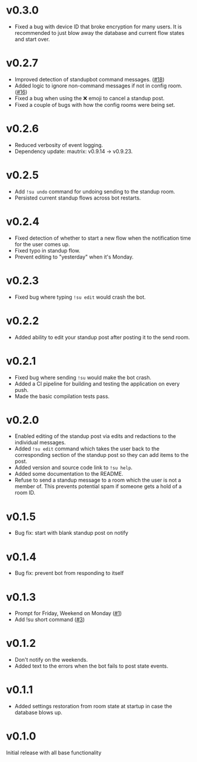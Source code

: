 # v0.3.0

* Fixed a bug with device ID that broke encryption for many users. It is
  recommended to just blow away the database and current flow states and start
  over.

# v0.2.7

* Improved detection of standupbot command messages.
  ([#18](https://todo.sr.ht/~sumner/standupbot/18))
* Added logic to ignore non-command messages if not in config room.
  ([#16](4https://todo.sr.ht/~sumner/standupbot/16))
* Fixed a bug when using the ❌ emoji to cancel a standup post.
* Fixed a couple of bugs with how the config rooms were being set.

# v0.2.6

* Reduced verbosity of event logging.
* Dependency update: mautrix: v0.9.14 -> v0.9.23.

# v0.2.5

* Add `!su undo` command for undoing sending to the standup room.
* Persisted current standup flows across bot restarts.

# v0.2.4

* Fixed detection of whether to start a new flow when the notification time for
  the user comes up.
* Fixed typo in standup flow.
* Prevent editing to "yesterday" when it's Monday.

# v0.2.3

* Fixed bug where typing `!su edit` would crash the bot.

# v0.2.2

* Added ability to edit your standup post after posting it to the send room.

# v0.2.1

* Fixed bug where sending `!su` would make the bot crash.
* Added a CI pipeline for building and testing the application on every push.
* Made the basic compilation tests pass.

# v0.2.0

* Enabled editing of the standup post via edits and redactions to the individual
  messages.
* Added `!su edit` command which takes the user back to the corresponding
  section of the standup post so they can add items to the post.
* Added version and source code link to `!su help`.
* Added some documentation to the README.
* Refuse to send a standup message to a room which the user is not a member of.
  This prevents potential spam if someone gets a hold of a room ID.

# v0.1.5

* Bug fix: start with blank standup post on notify

# v0.1.4

* Bug fix: prevent bot from responding to itself

# v0.1.3

* Prompt for Friday, Weekend on Monday
  ([#1](https://todo.sr.ht/~sumner/standupbot/1))
* Add !su short command ([#3](https://todo.sr.ht/~sumner/standupbot/3))

# v0.1.2

* Don't notify on the weekends.
* Added text to the errors when the bot fails to post state events.

# v0.1.1

* Added settings restoration from room state at startup in case the database
  blows up.

# v0.1.0

Initial release with all base functionality
